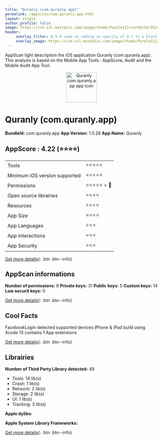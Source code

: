 ```yaml
---
title: "Quranly (com.quranly.app)"
permalink: /apps/ios/com.quranly.app.html
layout: single
author_profile: false
image: https://is4-ssl.mzstatic.com/image/thumb/Purple112/v4/94/54/55/9454557b-3b0e-b9c9-0aa0-14ecd571c93d/AppIcon-1x_U007emarketing-0-7-0-0-sRGB-85-220.jpeg/512x512bb.jpg
header: 
     overlay_filter: 0.5 # same as adding an opacity of 0.5 to a black background
     overlay_image: https://is4-ssl.mzstatic.com/image/thumb/Purple112/v4/94/54/55/9454557b-3b0e-b9c9-0aa0-14ecd571c93d/AppIcon-1x_U007emarketing-0-7-0-0-sRGB-85-220.jpeg/512x512bb.jpg
---
```

AppScan light description the iOS application Quranly (com.quranly.app). This analysis is based on the Mobile App Tools : AppScore, Audit and the Mobile Audit App Tool.

  
  
<div style="text-align: center;"><img src="https://is4-ssl.mzstatic.com/image/thumb/Purple112/v4/94/54/55/9454557b-3b0e-b9c9-0aa0-14ecd571c93d/AppIcon-1x_U007emarketing-0-7-0-0-sRGB-85-220.jpeg/512x512bb.jpg" width="100" height="100" alt="Quranly com.quranly.app app icon"></div>  
  
# Quranly (com.quranly.app)

**BundleId:** com.quranly.app
**App Version:** 1.0.28
**App Name:** Quranly


## AppScore : 4.22 (⭐️⭐️⭐️⭐️) 

<table>
<tr><td> Tools </td><td> ⭐️⭐️⭐️⭐️⭐️ </td></tr>
<tr><td> Minimum iOS version supported </td><td> ⭐️⭐️⭐️⭐️⭐️ </td></tr>
<tr><td> Permissions </td><td> ⭐️⭐️⭐️⭐️⭐️ + 🌟 </td></tr>
<tr><td> Open source librairies </td><td> ⭐️⭐️⭐️⭐️ </td></tr>
<tr><td> Resources </td><td> ⭐️⭐️⭐️⭐️ </td></tr>
<tr><td> App Size </td><td> ⭐️⭐️⭐️⭐️ </td></tr>
<tr><td> App Languages </td><td> ⭐️⭐️⭐️ </td></tr>
<tr><td> App Interactions </td><td> ⭐️⭐️⭐️ </td></tr>
<tr><td> App Security </td><td> ⭐️⭐️⭐️ </td></tr>
</table>

[Get more details](/pricing.html){: .btn .btn--info}  
  
## AppScan informations 

**Number of permissions:** 8
**Private keys:** 31
**Public keys:** 5
**Custom keys:** 14
**Low securit keys:** 0
  
[Get more details](/pricing.html){: .btn .btn--info}

## Cool Facts

FacebookLogin detected
supported devices iPhone & iPad
build using Xcode 13
contains 1 App extensions
  
[Get more details](/pricing.html){: .btn .btn--info}

## Librairies 
**Number of Third Party Library detected:** 49
- Tools: 14 lib(s)
- Crash: 1 lib(s)
- Network: 2 lib(s)
- Storage: 2 lib(s)
- UI: 1 lib(s)
- Tracking: 3 lib(s)

**Apple dylibs:**


**Apple System Library Frameworks:**


  
[Get more details](/pricing.html){: .btn .btn--info}

